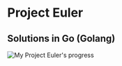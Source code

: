 # Project Euler

## Solutions in Go (Golang)

![My Project Euler's progress](https://projecteuler.net/profile/PPichugin.png?)
